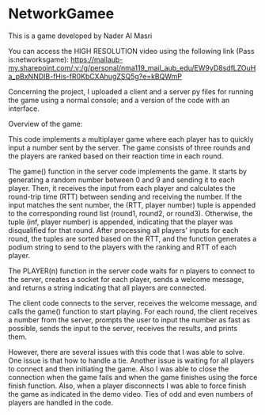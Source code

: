 # NetworkGamee
This is a game developed by Nader Al Masri

You can access the HIGH RESOLUTION video using the following link (Pass is:networksgame): https://mailaub-my.sharepoint.com/:v:/g/personal/nma119_mail_aub_edu/EW9yD8sdfLZOuHa_pBxNNDIB-fHis-fR0KbCXAhugZSQ5g?e=kBQWmP


Concerning the project, I uploaded a client and a server py files for running the game using a normal console; and a version of the code with an interface.

Overview of the game:


This code implements a multiplayer game where each player has to quickly input a number sent by the server. The game consists of three rounds and the players are ranked based on their reaction time in each round.

The game() function in the server code implements the game. It starts by generating a random number between 0 and 9 and sending it to each player. Then, it receives the input from each player and calculates the round-trip time (RTT) between sending and receiving the number. If the input matches the sent number, the (RTT, player number) tuple is appended to the corresponding round list (round1, round2, or round3). Otherwise, the tuple (inf, player number) is appended, indicating that the player was disqualified for that round. After processing all players' inputs for each round, the tuples are sorted based on the RTT, and the function generates a podium string to send to the players with the ranking and RTT of each player.

The PLAYER(n) function in the server code waits for n players to connect to the server, creates a socket for each player, sends a welcome message, and returns a string indicating that all players are connected.

The client code connects to the server, receives the welcome message, and calls the game() function to start playing. For each round, the client receives a number from the server, prompts the user to input the number as fast as possible, sends the input to the server, receives the results, and prints them.

However, there are several issues with this code that I was able to solve. One issue is that how to handle a tie. Another issue is waiting for all players to connect and then initiating the game. Also I was able to close the connection when the game fails and when the game finishes using the force finish function. Also, when a player disconnects I was able to force finish the game as indicated in the demo video. Ties of odd and even numbers of players are handled in the code.

